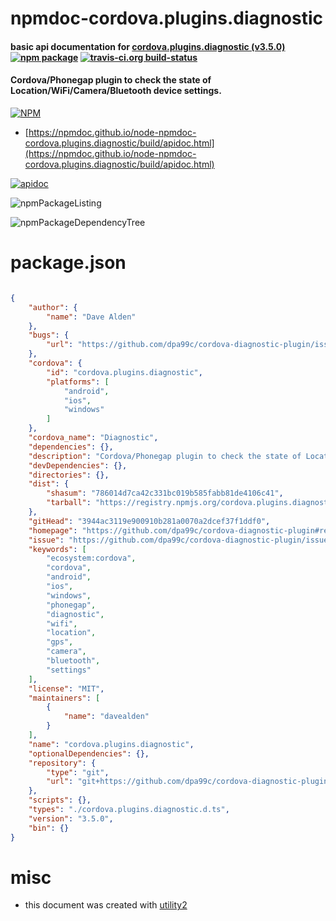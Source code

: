 # npmdoc-cordova.plugins.diagnostic

#### basic api documentation for  [cordova.plugins.diagnostic (v3.5.0)](https://github.com/dpa99c/cordova-diagnostic-plugin#readme)  [![npm package](https://img.shields.io/npm/v/npmdoc-cordova.plugins.diagnostic.svg?style=flat-square)](https://www.npmjs.org/package/npmdoc-cordova.plugins.diagnostic) [![travis-ci.org build-status](https://api.travis-ci.org/npmdoc/node-npmdoc-cordova.plugins.diagnostic.svg)](https://travis-ci.org/npmdoc/node-npmdoc-cordova.plugins.diagnostic)

#### Cordova/Phonegap plugin to check the state of Location/WiFi/Camera/Bluetooth device settings.

[![NPM](https://nodei.co/npm/cordova.plugins.diagnostic.png?downloads=true&downloadRank=true&stars=true)](https://www.npmjs.com/package/cordova.plugins.diagnostic)

- [https://npmdoc.github.io/node-npmdoc-cordova.plugins.diagnostic/build/apidoc.html](https://npmdoc.github.io/node-npmdoc-cordova.plugins.diagnostic/build/apidoc.html)

[![apidoc](https://npmdoc.github.io/node-npmdoc-cordova.plugins.diagnostic/build/screenCapture.buildCi.browser.%252Ftmp%252Fbuild%252Fapidoc.html.png)](https://npmdoc.github.io/node-npmdoc-cordova.plugins.diagnostic/build/apidoc.html)

![npmPackageListing](https://npmdoc.github.io/node-npmdoc-cordova.plugins.diagnostic/build/screenCapture.npmPackageListing.svg)

![npmPackageDependencyTree](https://npmdoc.github.io/node-npmdoc-cordova.plugins.diagnostic/build/screenCapture.npmPackageDependencyTree.svg)



# package.json

```json

{
    "author": {
        "name": "Dave Alden"
    },
    "bugs": {
        "url": "https://github.com/dpa99c/cordova-diagnostic-plugin/issues"
    },
    "cordova": {
        "id": "cordova.plugins.diagnostic",
        "platforms": [
            "android",
            "ios",
            "windows"
        ]
    },
    "cordova_name": "Diagnostic",
    "dependencies": {},
    "description": "Cordova/Phonegap plugin to check the state of Location/WiFi/Camera/Bluetooth device settings.",
    "devDependencies": {},
    "directories": {},
    "dist": {
        "shasum": "786014d7ca42c331bc019b585fabb81de4106c41",
        "tarball": "https://registry.npmjs.org/cordova.plugins.diagnostic/-/cordova.plugins.diagnostic-3.5.0.tgz"
    },
    "gitHead": "3944ac3119e900910b281a0070a2dcef37f1ddf0",
    "homepage": "https://github.com/dpa99c/cordova-diagnostic-plugin#readme",
    "issue": "https://github.com/dpa99c/cordova-diagnostic-plugin/issues",
    "keywords": [
        "ecosystem:cordova",
        "cordova",
        "android",
        "ios",
        "windows",
        "phonegap",
        "diagnostic",
        "wifi",
        "location",
        "gps",
        "camera",
        "bluetooth",
        "settings"
    ],
    "license": "MIT",
    "maintainers": [
        {
            "name": "davealden"
        }
    ],
    "name": "cordova.plugins.diagnostic",
    "optionalDependencies": {},
    "repository": {
        "type": "git",
        "url": "git+https://github.com/dpa99c/cordova-diagnostic-plugin.git"
    },
    "scripts": {},
    "types": "./cordova.plugins.diagnostic.d.ts",
    "version": "3.5.0",
    "bin": {}
}
```



# misc
- this document was created with [utility2](https://github.com/kaizhu256/node-utility2)
